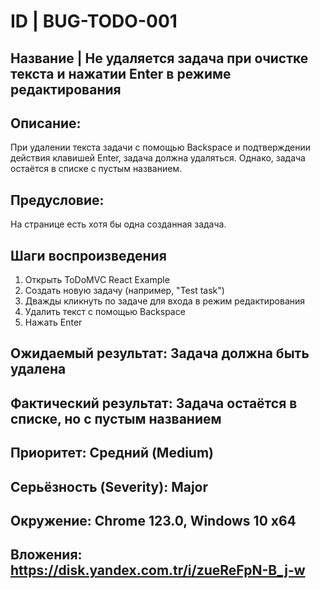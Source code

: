 
# ID | BUG-TODO-001

## Название | Не удаляется задача при очистке текста и нажатии Enter в режиме редактирования

## Описание: 
При удалении текста задачи с помощью Backspace и подтверждении действия клавишей Enter, задача должна удаляться. Однако, задача остаётся в списке с пустым названием.

## Предусловие:
На странице есть хотя бы одна созданная задача.

## Шаги воспроизведения 

1. Открыть ToDoMVC React Example
2. Создать новую задачу (например, "Test task")
3. Дважды кликнуть по задаче для входа в режим редактирования
4. Удалить текст с помощью Backspace
5. Нажать Enter


## Ожидаемый результат: Задача должна быть удалена
## Фактический результат:	Задача остаётся в списке, но с пустым названием
## Приоритет: Средний (Medium)
## Серьёзность (Severity): Major
## Окружение: Chrome 123.0, Windows 10 x64
## Вложения: https://disk.yandex.com.tr/i/zueReFpN-B_j-w
